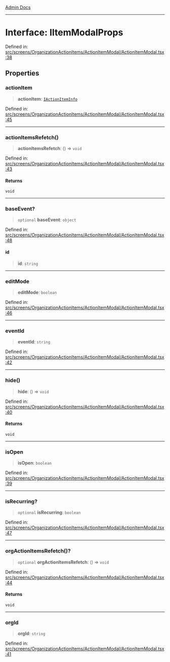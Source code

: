 [Admin Docs](/)

***

# Interface: IItemModalProps

Defined in: [src/screens/OrganizationActionItems/ActionItemModal/ActionItemModal.tsx:38](https://github.com/PalisadoesFoundation/talawa-admin/blob/main/src/screens/OrganizationActionItems/ActionItemModal/ActionItemModal.tsx#L38)

## Properties

### actionItem

> **actionItem**: [`IActionItemInfo`](../../../../../types/Actions/interface/interfaces/IActionItemInfo.md)

Defined in: [src/screens/OrganizationActionItems/ActionItemModal/ActionItemModal.tsx:45](https://github.com/PalisadoesFoundation/talawa-admin/blob/main/src/screens/OrganizationActionItems/ActionItemModal/ActionItemModal.tsx#L45)

***

### actionItemsRefetch()

> **actionItemsRefetch**: () => `void`

Defined in: [src/screens/OrganizationActionItems/ActionItemModal/ActionItemModal.tsx:43](https://github.com/PalisadoesFoundation/talawa-admin/blob/main/src/screens/OrganizationActionItems/ActionItemModal/ActionItemModal.tsx#L43)

#### Returns

`void`

***

### baseEvent?

> `optional` **baseEvent**: `object`

Defined in: [src/screens/OrganizationActionItems/ActionItemModal/ActionItemModal.tsx:48](https://github.com/PalisadoesFoundation/talawa-admin/blob/main/src/screens/OrganizationActionItems/ActionItemModal/ActionItemModal.tsx#L48)

#### id

> **id**: `string`

***

### editMode

> **editMode**: `boolean`

Defined in: [src/screens/OrganizationActionItems/ActionItemModal/ActionItemModal.tsx:46](https://github.com/PalisadoesFoundation/talawa-admin/blob/main/src/screens/OrganizationActionItems/ActionItemModal/ActionItemModal.tsx#L46)

***

### eventId

> **eventId**: `string`

Defined in: [src/screens/OrganizationActionItems/ActionItemModal/ActionItemModal.tsx:42](https://github.com/PalisadoesFoundation/talawa-admin/blob/main/src/screens/OrganizationActionItems/ActionItemModal/ActionItemModal.tsx#L42)

***

### hide()

> **hide**: () => `void`

Defined in: [src/screens/OrganizationActionItems/ActionItemModal/ActionItemModal.tsx:40](https://github.com/PalisadoesFoundation/talawa-admin/blob/main/src/screens/OrganizationActionItems/ActionItemModal/ActionItemModal.tsx#L40)

#### Returns

`void`

***

### isOpen

> **isOpen**: `boolean`

Defined in: [src/screens/OrganizationActionItems/ActionItemModal/ActionItemModal.tsx:39](https://github.com/PalisadoesFoundation/talawa-admin/blob/main/src/screens/OrganizationActionItems/ActionItemModal/ActionItemModal.tsx#L39)

***

### isRecurring?

> `optional` **isRecurring**: `boolean`

Defined in: [src/screens/OrganizationActionItems/ActionItemModal/ActionItemModal.tsx:47](https://github.com/PalisadoesFoundation/talawa-admin/blob/main/src/screens/OrganizationActionItems/ActionItemModal/ActionItemModal.tsx#L47)

***

### orgActionItemsRefetch()?

> `optional` **orgActionItemsRefetch**: () => `void`

Defined in: [src/screens/OrganizationActionItems/ActionItemModal/ActionItemModal.tsx:44](https://github.com/PalisadoesFoundation/talawa-admin/blob/main/src/screens/OrganizationActionItems/ActionItemModal/ActionItemModal.tsx#L44)

#### Returns

`void`

***

### orgId

> **orgId**: `string`

Defined in: [src/screens/OrganizationActionItems/ActionItemModal/ActionItemModal.tsx:41](https://github.com/PalisadoesFoundation/talawa-admin/blob/main/src/screens/OrganizationActionItems/ActionItemModal/ActionItemModal.tsx#L41)
